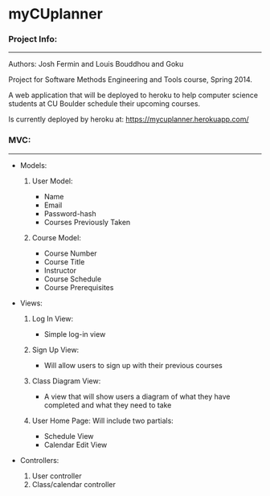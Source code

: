 # myCUplanner

### Project Info:
------
Authors: Josh Fermin and Louis Bouddhou and Goku

Project for Software Methods Engineering and Tools course, Spring 2014.

A web application that will be deployed to heroku to help computer science students at CU Boulder schedule their upcoming courses.

Is currently deployed by heroku at: https://mycuplanner.herokuapp.com/

### MVC:
------
* Models: 

	1. User Model:
		* Name
		* Email
		* Password-hash
		* Courses Previously Taken

	2. Course Model:
		* Course Number
		* Course Title
		* Instructor
		* Course Schedule
		* Course Prerequisites


* Views:
	1. Log In View:
		* Simple log-in view

	2. Sign Up View:
		* Will allow users to sign up with their previous courses

	3. Class Diagram View:
		* A view that will show users a diagram of what they have completed and what they need to take

	4. User Home Page: Will include two partials:
		* Schedule View
		* Calendar Edit View

* Controllers:
	1. User controller
	2. Class/calendar controller


